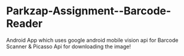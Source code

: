 # Parkzap-Assignment--Barcode-Reader
Android App which uses google android mobile vision api for Barcode Scanner &amp; Picasso Api for downloading the image!
